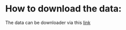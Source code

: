 # How to download the data:
The data can be downloader via this [link](https://www.kaggle.com/julianlenkiewicz/facialkeypoints68dataset?select=test)
